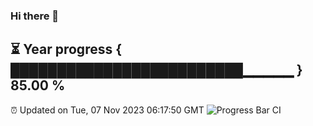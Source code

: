 ### Hi there 👋
⏳ Year progress { █████████████████████████▁▁▁▁▁ } 85.00 %
---
⏰ Updated on Tue, 07 Nov 2023 06:17:50 GMT
![Progress Bar CI](https://github.com/liununu/liununu/workflows/Progress%20Bar%20CI/badge.svg)
